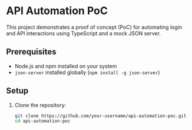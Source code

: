 # API Automation PoC

This project demonstrates a proof of concept (PoC) for automating login and API interactions using TypeScript and a mock JSON server.

## Prerequisites

- Node.js and npm installed on your system
- `json-server` installed globally (`npm install -g json-server`)

## Setup

1. Clone the repository:
   ```bash
   git clone https://github.com/your-username/api-automation-poc.git
   cd api-automation-poc
